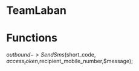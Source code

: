 # TeamLaban

# Functions
$outbound->SendSms($short_code, $access_token,$recipient_mobile_number,$message);